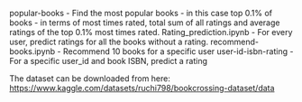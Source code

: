 popular-books - Find the most popular books - in this case top 0.1% of books - in terms of most times rated, total sum of all ratings and average ratings of the top 0.1% most times rated.
Rating_prediction.ipynb - For every user, predict ratings for all the books without a rating.
recommend-books.ipynb - Recommend 10 books for a specific user
user-id-isbn-rating - For a specific user_id and book ISBN, predict a rating

The dataset can be downloaded from here: https://www.kaggle.com/datasets/ruchi798/bookcrossing-dataset/data
